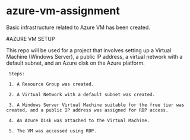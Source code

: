 # azure-vm-assignment
Basic infrastructure related to Azure VM has been created.


#AZURE VM SETUP

This repo will be used for a project that involves setting up a Virtual Machine (Windows Server), a public IP address, a virtual network with a default subnet, and an Azure disk on the Azure platform.

     Steps:

     1. A Resource Group was created.

     2. A Virtual Network with a default subnet was created.

     3. A Windows Server Virtual Machine suitable for the free tier was created, and a public IP address was assigned for RDP access.

     4. An Azure Disk was attached to the Virtual Machine.

     5. The VM was accessed using RDP.



  
